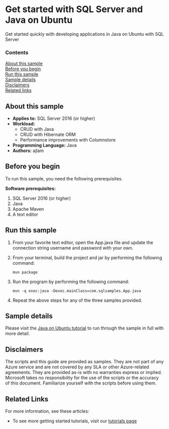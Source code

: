 # Get started with SQL Server and Java on Ubuntu

Get started quickly with developing applications in Java on Ubuntu with SQL Server


### Contents

[About this sample](#about-this-sample)<br/>
[Before you begin](#before-you-begin)<br/>
[Run this sample](#run-this-sample)<br/>
[Sample details](#sample-details)<br/>
[Disclaimers](#disclaimers)<br/>
[Related links](#related-links)<br/>


<a name=about-this-sample></a>

## About this sample

- **Applies to:** SQL Server 2016 (or higher) 
- **Workload:** 
    - CRUD with Java
    - CRUD with Hibernate ORM
    - Performance improvements with Columnstore
- **Programming Language:** Java
- **Authors:** ajlam 

<a name=before-you-begin></a>

## Before you begin

To run this sample, you need the following prerequisites. 

**Software prerequisites:**

1. SQL Server 2016 (or higher) 
2. Java
3. Apache Maven
4. A text editor

## Run this sample

1. From your favorite text editor, open the App.java file and update the connection string username and password with your own. 

2. From your terminal, build the project and jar by performing the following command: 

    ```
    mvn package
    ```

3. Run the program by performing the following command: 

    ```
    mvn -q exec:java -Dexec.mainClass=com.sqlsamples.App.java
    ```

4. Repeat the above steps for any of the three samples provided.

<a name=sample-details></a>

## Sample details

Please visit the [Java on Ubuntu tutorial](https://www.microsoft.com/en-us/sql-server/developer-get-started/java-ubuntu) to run through the sample in full with more detail.

<a name=disclaimers></a>

## Disclaimers
The scripts and this guide are provided as samples. They are not part of any Azure service and are not covered by any SLA or other Azure-related agreements. They are provided as-is with no warranties express or implied. Microsoft takes no responsibility for the use of the scripts or the accuracy of this document. Familiarize yourself with the scripts before using them.

<a name=related-links></a>

## Related Links

For more information, see these articles:
* To see more getting started tutorials, visit our [tutorials page](https://www.microsoft.com/en-us/sql-server/developer-get-started/)